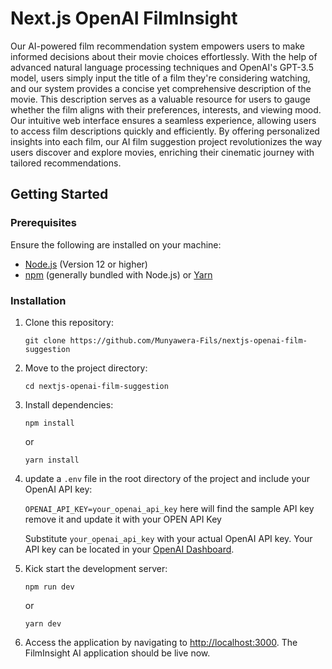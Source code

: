 # Next.js OpenAI FilmInsight

Our AI-powered film recommendation system empowers users to make informed decisions about their movie choices effortlessly. With the help of advanced natural language processing techniques and OpenAI's GPT-3.5 model, users simply input the title of a film they're considering watching, and our system provides a concise yet comprehensive description of the movie. This description serves as a valuable resource for users to gauge whether the film aligns with their preferences, interests, and viewing mood. Our intuitive web interface ensures a seamless experience, allowing users to access film descriptions quickly and efficiently. By offering personalized insights into each film, our AI film suggestion project revolutionizes the way users discover and explore movies, enriching their cinematic journey with tailored recommendations.

## Getting Started

### Prerequisites

Ensure the following are installed on your machine:

-   [Node.js](https://nodejs.org/en/download/) (Version 12 or higher)
-   [npm](https://www.npmjs.com/get-npm) (generally bundled with Node.js) or [Yarn](https://yarnpkg.com/getting-started/install)

### Installation

1.  Clone this repository:

    `git clone https://github.com/Munyawera-Fils/nextjs-openai-film-suggestion`

2.  Move to the project directory:

    `cd nextjs-openai-film-suggestion`

3.  Install dependencies:

    `npm install`

    or

    `yarn install`

4.  update a `.env` file in the root directory of the project and include your OpenAI API key:

    `OPENAI_API_KEY=your_openai_api_key`    here will find the sample API key remove it and update it with your OPEN API Key

    Substitute `your_openai_api_key` with your actual OpenAI API key. Your API key can be located in your [OpenAI Dashboard](https://platform.openai.com/account/api-keys).

5.  Kick start the development server:

    `npm run dev`

    or

    `yarn dev`

6.  Access the application by navigating to [http://localhost:3000](http://localhost:3000/). The FilmInsight AI  application should be live now.
